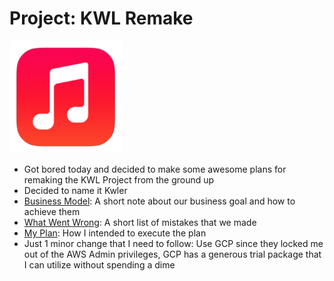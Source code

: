 # Project: KWL Remake
[![KWLer Logo](Assets/KwlerIcons.ico/apple-icon-180x180.png "KWLer Logo")](https://kwler.net)
- Got bored today and decided to make some awesome plans for remaking the KWL Project from the ground up
- Decided to name it Kwler
- [Business Model](BUSINESS_MODEL.md): A short note about our business goal and how to achieve them
- [What Went Wrong](WENT_WRONG.md): A short list of mistakes that we made
- [My Plan](THE_PLAN.md): How I intended to execute the plan
- Just 1 minor change that I need to follow: Use GCP since they locked me out of the AWS Admin privileges, GCP has a generous trial package that I can utilize without spending a dime 

